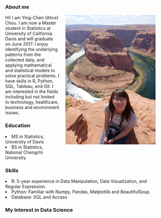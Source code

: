 <h3>About me</h3>

<p><img src="/pic/houseshoe_bend.jpg" style="float:right;margin:0 20px 20px;width:290px;height:417px"></p>

<p>
  Hi! I am Ying-Chen (Alice) Chou. 
  I am now a Master student in Statistics at University of California Davis and will graduate on June 2017.
  I enjoy identifying the underlying patterns from the collected data, and applying mathematical and statistical models to solve practical problems.
  I have skills in R, Python, SQL, Tableau, and Git.
  I am interested in the fields including but not limited to technology, healthcare, business and environment issues. 
</p>

<h3>Education</h3>
<p>
<li> MS in Statistics, University of Davis</li>
<li> BS in Statistics, National Chengchi University</li>
</p>

<h3>Skills</h3>
<article>
<li> R: 5-year experience in Data Manipulation, Data Visualization, and Regular Expression.</li>
<li> Python: Familiar with Numpy, Pandas, Matplotlib and BeautifulSoup.</li>
<li> Database: SQL and Access</li>
</article>

<h3>My Interest in Data Science</h3>

